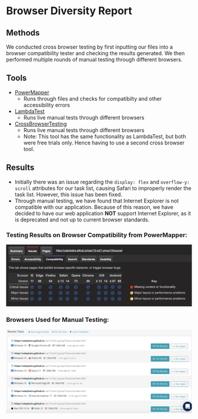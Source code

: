 # Browser Diversity Report

## Methods
We conducted cross browser testing by first inputting our files into a browser compatibility tester and checking the results generated. We then performed multiple rounds of manual testing through different browsers. 

## Tools
* [PowerMapper](https://www.powermapper.com/)
  - Runs through files and checks for compatibilty and other accessibility errors
* [LambdaTest](https://www.lambdatest.com/)
  - Runs live manual tests through different browsers
* [CrossBrowserTesting](https://crossbrowsertesting.com/)
  - Runs live manual tests through different browsers
  - Note: This tool has the same functionality as LambdaTest, but both were free trials only. Hence having to use a second cross browser tool.

## Results
* Initially there was an issue regarding the `display: flex` and `overflow-y: scroll` attributes for our task list, causing Safari to improperly render the task list. However, this issue has been fixed.
* Through manual testing, we have found that Internet Explorer is not compatible with our application. Because of this reason, we have decided to have our web application **NOT** support Internet Explorer, as it is deprecated and not up to current browser standards.

### Testing Results on Browser Compatibility from PowerMapper:
![Browser Compatibility Results](../images/browserCompatibility.png)

### Browsers Used for Manual Testing:
![Different Browsers Used for Manual Testing](../images/browserDiversity.png)